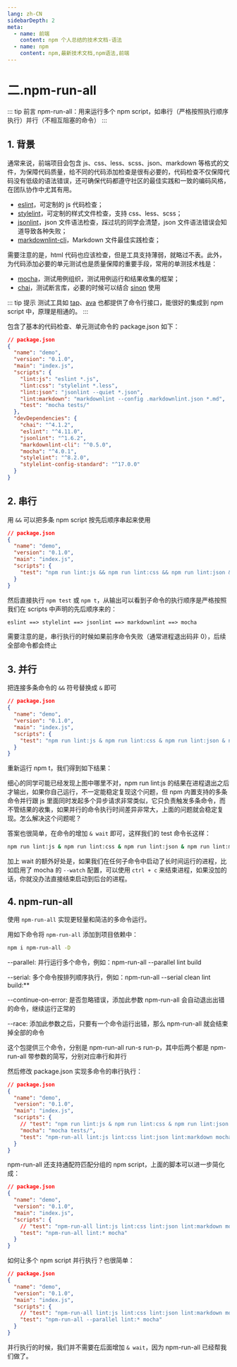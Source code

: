 ```yaml
---
lang: zh-CN
sidebarDepth: 2
meta:
  - name: 前端
    content: npm 个人总结的技术文档-语法
  - name: npm
    content: npm,最新技术文档,npm语法,前端
---
```


# 二.npm-run-all

::: tip 前言
npm-run-all：用来运行多个 npm script，如串行（严格按照执行顺序执行）并行（不相互阻塞的命令）
:::

## 1. 背景

通常来说，前端项目会包含 js、css、less、scss、json、markdown 等格式的文件，为保障代码质量，给不同的代码添加检查是很有必要的，代码检查不仅保障代码没有低级的语法错误，还可确保代码都遵守社区的最佳实践和一致的编码风格，在团队协作中尤其有用。

- [eslint](https://eslint.org)，可定制的 js 代码检查；
- [stylelint](https://stylelint.io)，可定制的样式文件检查，支持 css、less、scss；
- [jsonlint](https://github.com/zaach/jsonlint)，json 文件语法检查，踩过坑的同学会清楚，json 文件语法错误会知道导致各种失败；
- [markdownlint-cli](https://github.com/igorshubovych/markdownlint-cli)，Markdown 文件最佳实践检查；

需要注意的是，html 代码也应该检查，但是工具支持薄弱，就略过不表。此外，为代码添加必要的单元测试也是质量保障的重要手段，常用的单测技术栈是：

- [mocha](https://mochajs.org)，测试用例组织，测试用例运行和结果收集的框架；
- [chai](http://chaijs.com)，测试断言库，必要的时候可以结合 [sinon](http://sinonjs.org) 使用

::: tip 提示
测试工具如 [tap](http://www.node-tap.org)、[ava](https://github.com/avajs/ava) 也都提供了命令行接口，能很好的集成到 npm script 中，原理是相通的。
:::

包含了基本的代码检查、单元测试命令的 package.json 如下：

```json
// package.json
{
  "name": "demo",
  "version": "0.1.0",
  "main": "index.js",
  "scripts": {
    "lint:js": "eslint *.js",
    "lint:css": "stylelint *.less",
    "lint:json": "jsonlint --quiet *.json",
    "lint:markdown": "markdownlint --config .markdownlint.json *.md",
    "test": "mocha tests/"
  },
  "devDependencies": {
    "chai": "^4.1.2",
    "eslint": "^4.11.0",
    "jsonlint": "^1.6.2",
    "markdownlint-cli": "^0.5.0",
    "mocha": "^4.0.1",
    "stylelint": "^8.2.0",
    "stylelint-config-standard": "^17.0.0"
  }
}
```

## 2. 串行

用 `&&` 可以把多条 npm script 按先后顺序串起来使用

```json
// package.json
{
  "name": "demo",
  "version": "0.1.0",
  "main": "index.js",
  "scripts": {
    "test": "npm run lint:js && npm run lint:css && npm run lint:json && npm run lint:markdown && mocha tests"
  }
}
```

然后直接执行 `npm test` 或 `npm t`，从输出可以看到子命令的执行顺序是严格按照我们在 scripts 中声明的先后顺序来的：

`eslint ==> stylelint ==> jsonlint ==> markdownlint ==> mocha`

需要注意的是，串行执行的时候如果前序命令失败（通常进程退出码非 0），后续全部命令都会终止

## 3. 并行

把连接多条命令的 `&&` 符号替换成 `&` 即可

```json
// package.json
{
  "name": "demo",
  "version": "0.1.0",
  "main": "index.js",
  "scripts": {
    "test": "npm run lint:js & npm run lint:css & npm run lint:json & npm run lint:markdown & mocha tests"
  }
}
```

重新运行 npm t，我们得到如下结果：

细心的同学可能已经发现上图中哪里不对，npm run lint:js 的结果在进程退出之后才输出，如果你自己运行，不一定能稳定复现这个问题，但 npm 内置支持的多条命令并行跟 js 里面同时发起多个异步请求非常类似，它只负责触发多条命令，而不管结果的收集，如果并行的命令执行时间差异非常大，上面的问题就会稳定复现。怎么解决这个问题呢？

答案也很简单，在命令的增加 `& wait` 即可，这样我们的 test 命令长这样：

```bash
npm run lint:js & npm run lint:css & npm run lint:json & npm run lint:markdown & mocha tests/ & wait
```

加上 wait 的额外好处是，如果我们在任何子命令中启动了长时间运行的进程，比如启用了 mocha 的 `--watch` 配置，可以使用 `ctrl + c` 来结束进程，如果没加的话，你就没办法直接结束启动到后台的进程。

## 4. npm-run-all

使用 `npm-run-all` 实现更轻量和简洁的多命令运行。

用如下命令将 `npm-run-all` 添加到项目依赖中：

```bash
npm i npm-run-all -D
```

--parallel: 并行运行多个命令，例如：npm-run-all --parallel lint build

--serial: 多个命令按排列顺序执行，例如：npm-run-all --serial clean lint build:\*\*

--continue-on-error: 是否忽略错误，添加此参数 npm-run-all 会自动退出出错的命令，继续运行正常的

--race: 添加此参数之后，只要有一个命令运行出错，那么 npm-run-all 就会结束掉全部的命令

这个包提供三个命令，分别是 npm-run-all run-s run-p，其中后两个都是 npm-run-all 带参数的简写，分别对应串行和并行

然后修改 package.json 实现多命令的串行执行：

```json
// package.json
{
  "name": "demo",
  "version": "0.1.0",
  "main": "index.js",
  "scripts": {
    // "test": "npm run lint:js & npm run lint:css & npm run lint:json & npm run lint:markdown & mocha tests/ & wait",
    "mocha": "mocha tests/",
    "test": "npm-run-all lint:js lint:css lint:json lint:markdown mocha"
  }
}
```

npm-run-all 还支持通配符匹配分组的 npm script，上面的脚本可以进一步简化成：

```json
// package.json
{
  "name": "demo",
  "version": "0.1.0",
  "main": "index.js",
  "scripts": {
    // "test": "npm-run-all lint:js lint:css lint:json lint:markdown mocha",
    "test": "npm-run-all lint:* mocha"
  }
}
```

如何让多个 npm script 并行执行？也很简单：

```json
// package.json
{
  "name": "demo",
  "version": "0.1.0",
  "main": "index.js",
  "scripts": {
    // "test": "npm-run-all lint:js lint:css lint:json lint:markdown mocha",
    "test": "npm-run-all --parallel lint:* mocha"
  }
}
```

并行执行的时候，我们并不需要在后面增加 `& wait`，因为 npm-run-all 已经帮我们做了。
